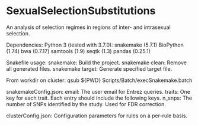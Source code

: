# SexualSelectionSubstitutions
An analysis of selection regimes in regions of inter- and intrasexual selection.

Dependencies:
    Python 3 (tested with 3.7.0):
        snakemake (5.7.1)
        BioPython (1.74)
    bwa (0.7.17)
    samtools (1.9)
    seqtk (1.3)
    pandas (0.25.1)

Snakefile usage:
    snakemake: Build the project.
    snakemake clean: Remove all generated files.
    snakemake target: Generate specified target file.


From workdir on cluster:
    qsub ${PWD} Scripts/Batch/execSnakemake.batch

snakemakeConfig.json:
    email: The user email for Entrez queries.
    traits: One key for each trait. Each entry should include the following keys.
        n_snps: The number of SNPs identified by the study. Used for FDR correction.

clusterConfig.json:
    Configuration parameters for rules on a per-rule basis.

